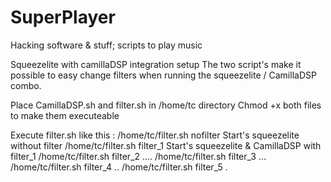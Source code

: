 # SuperPlayer

Hacking software & stuff; scripts to play music 

Squeezelite with camillaDSP integration setup
The two script's make it possible to easy change filters when running the squeezelite / CamillaDSP combo.

Place CamillaDSP.sh and filter.sh in /home/tc directory
Chmod +x both files to make them executeable

Execute filter.sh like this :
/home/tc/filter.sh nofilter Start's squeezelite without filter
/home/tc/filter.sh filter_1 Start's squeezelite & CamillaDSP with filter_1
/home/tc/filter.sh filter_2 ....
/home/tc/filter.sh filter_3 ...
/home/tc/filter.sh filter_4 ..
/home/tc/filter.sh filter_5 .

